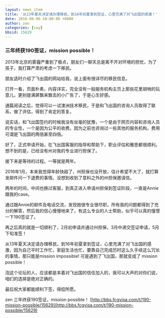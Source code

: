 ```yaml
---
layout: news_item
title: '从13年夏天决定请办理移民，到16年初夏拿到签证，心里充满了对飞出国的感激！'
date: 2016-06-06 10:00:00 +0800
author: zen
categories: [say]
bbsid: 15629
---
```


### 三年终获190签证，mission possible！

2013年北京的雾霾严重到了极点，朋友们一聊天总是离不开对环境的担忧，为了孩子，我打算严肃的考虑一下移民。

朋友适时介绍了飞出国的网站给我，说上面有很详尽的移民信息。

打开一看，页面朴素，内容详实，完全没有一般服务机构主页上那些花里胡哨的玩意儿，更别提满屏飘来飘去的小广告了，于是心生好感。

通篇阅读之后，觉得可以一试澳洲技术移民，于是和飞出国的咨询人员取得了联系，做了评估，得到了肯定的答复。

说实话，和飞出国签约的时候我没有丝毫的犹豫，一个是由于网页内容和咨询人员的专业性，一个是因为公平的收费。因为之前也咨询过一些其他的服务机构，费用可谓是飞出国的两倍甚至四倍。

好了，正式申请开始，在飞出国客服的指导和帮助下，职业评估和雅思都很顺利。想不到的是，已经没有州对我的专业进行担保了。

接下来是等待的过程。一等就是两年。

2016年1月，本来我觉得年龄快超了，州担保也没开放，估计希望不大了，就打算发邮件问一下退费的事情。没想到收到了意料之外的州担保邀请信。

两年的时间，中间也换过客服，到真正进入申请州担保到签证阶段，一直是Annie跟我的case。

通过跟Annie的邮件及电话交流，发现她很专业很尽职，所有我的问题都得到了充分的解答，然后我的信心慢慢地来了，有这么专业的人士帮助，似乎可以真的憧憬一下190签证了。

再之后真的就是一切顺利了，2月初申请并通过州担保，3月中递交签证申请，5月下旬准签！

从13年夏天决定请办理移民，到16年初夏拿到签证，心里充满了对飞出国的感激，因为自己平时工作忙，家庭生活也忙，要靠自己完成历时这么久手续这么冗长的事情，那只能是mission impossible! 可是遇到了飞出国，那就变成了 mission possible！

泡这个论坛的人，应该都是本着对飞出国的信任加入的，我可以大声的对你们说，咱们的选择是绝对正确的。

最后祝大家都能顺利下签，得偿所愿。

zen 三年终获190签证，mission possible！ [http://bbs.fcgvisa.com/t/190-mission-possible/15629](http://bbs.fcgvisa.com/t/190-mission-possible/15629)
